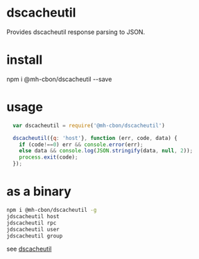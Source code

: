 # dscacheutil
Provides dscacheutil response parsing to JSON.

# install

  npm i @mh-cbon/dscacheutil --save

# usage

```js
  var dscacheutil = require('@mh-cbon/dscacheutil')

  dscacheutil({q: 'host'}, function (err, code, data) {
    if (code!==0) err && console.error(err);
    else data && console.log(JSON.stringify(data, null, 2));
    process.exit(code);
  });
```

# as a binary

```sh
npm i @mh-cbon/dscacheutil -g
jdscacheutil host
jdscacheutil rpc
jdscacheutil user
jdscacheutil group
```

see [dscacheutil](http://ss64.com/osx/dscacheutil.html)

